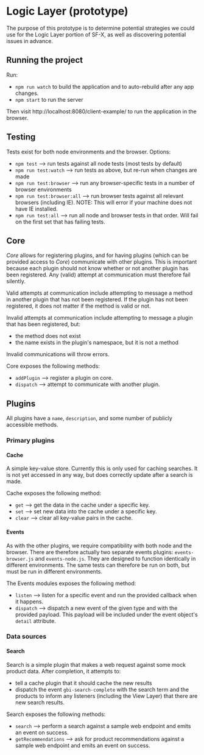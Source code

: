 
# Logic Layer (prototype)

The purpose of this prototype is to determine potential strategies we could use for the Logic Layer portion of SF-X, as well as discovering potential issues in advance.

## Running the project

Run:

* `npm run watch` to build the application and to auto-rebuild after any app changes.
* `npm start` to run the server

Then visit http://localhost:8080/client-example/ to run the application in the browser.


## Testing

Tests exist for both node environments and the browser. Options:

* `npm test` --> run tests against all node tests (most tests by default)
* `npm run test:watch` --> run tests as above, but re-run when changes are made
* `npm run test:browser` --> run any browser-specific tests in a number of browser environments
* `npm run test:browser:all` --> run browser tests against all relevant browsers (including IE). NOTE: This will error if your machine does not have IE installed.
* `npm run test:all` --> run all node and browser tests in that order. Will fail on the first set that has failing tests.

## Core

_Core_ allows for registering plugins, and for having plugins (which can be provided access to _Core_) communicate with other plugins. This is important because each plugin should not know whether or not another plugin has been registered. Any (valid) attempt at communication must therefore fail silently.

Valid attempts at communication include attempting to message a method in another plugin that has not been registered. If the plugin has not been registered, it does not matter if the method is valid or not.

Invalid attempts at communication include attempting to message a plugin that has been registered, but:
* the method does not exist
* the name exists in the plugin's namespace, but it is not a method

Invalid communications will throw errors.

Core exposes the following methods:
* `addPlugin` --> register a plugin on core.
* `dispatch` --> attempt to communicate with another plugin.

## Plugins

All plugins have a `name`, `description`, and some number of publicly accessible methods.

### Primary plugins

#### Cache

A simple key-value store. Currently this is only used for caching searches. It is not yet accessed in any way, but does correctly update after a search is made.

Cache exposes the following method:
* `get` --> get the data in the cache under a specific key.
* `set` --> set new data into the cache under a specific key.
* `clear` --> clear all key-value pairs in the cache.

#### Events

As with the other plugins, we require compatibility with both node and the browser. There are therefore actually two separate events plugins: `events-browser.js` and `events-node.js`. They are designed to function identically in different environments. The same tests can therefore be run on both, but must be run in different environments.

The Events modules exposes the following method:
* `listen` --> listen for a specific event and run the provided callback when it happens.
* `dispatch` --> dispatch a new event of the given type and with the provided payload. This payload will be included under the event object's `detail` attribute.


### Data sources

#### Search

Search is a simple plugin that makes a web request against some mock product data. After completion, it attempts to:

* tell a cache plugin that it should cache the new results
* dispatch the event `gbi-search-complete` with the search term and the products to inform any listeners (including the View Layer) that there are new search results.

Search exposes the following methods:
* `search` --> perform a search against a sample web endpoint and emits an event on success.
* `getRecommendations` --> ask for product recommendations against a sample web endpoint and emits an event on success.

